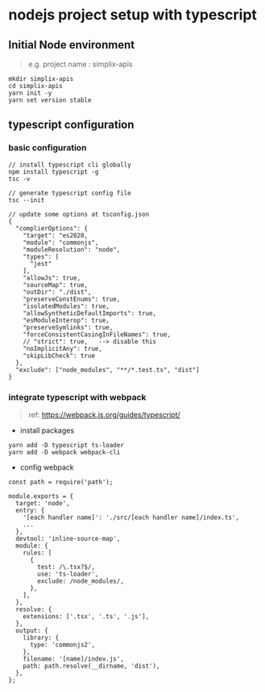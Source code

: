 # nodejs project setup with typescript

## Initial Node environment
> e.g. project name : simplix-apis
```
mkdir simplix-apis
cd simplix-apis
yarn init -y
yarn set version stable
```

## typescript configuration
### basic configuration
```
// install typescript cli globally
npm install typescript -g
tsc -v

// generate typescript config file
tsc --init

// update some options at tsconfig.json
{
  "complierOptions": {
    "target": "es2020,
    "module": "commonjs",
    "moduleResolution": "node",
    "types": [
      "jest"
    ], 
    "allowJs": true,
    "sourceMap": true,
    "outDir": "./dist",
    "preserveConstEnums": true,
    "isolatedModules": true,
    "allowSyntheticDefaultImports": true,
    "esModuleInterop": true,
    "preserveSymlinks": true,
    "forceConsistentCasingInFileNames": true,
    // "strict": true,   --> disable this
    "noImplicitAny": true,
    "skipLibCheck": true
  },
  "exclude": ["node_modules", "**/*.test.ts", "dist"]
}
```

### integrate typescript with webpack
> ref: https://webpack.js.org/guides/typescript/ 
- install packages
```
yarn add -D typescript ts-loader
yarn add -D webpack webpack-cli
```

- config webpack
```
const path = require('path');

module.exports = {
  target: 'node',
  entry: {
    '[each handler name]': './src/[each handler name]/index.ts',
    ...
  },
  devtool: 'inline-source-map',
  module: {
    rules: [
      {
        test: /\.tsx?$/,
        use: 'ts-loader',
        exclude: /node_modules/,
      },
    ],
  },
  resolve: {
    extensions: ['.tsx', '.ts', '.js'],
  },
  output: {
    library: {
      type: 'commonjs2',
    },
    filename: '[name]/index.js',
    path: path.resolve(__dirname, 'dist'),
  },
};
```
